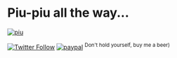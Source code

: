 # Piu-piu all the way...

[![piu](https://user-images.githubusercontent.com/18072680/204158330-40e0a29d-3ad2-409a-9457-eb98a91486ac.gif)](https://github.com/vaniacer/piu-piu-SH/tree/starship)

[![Twitter Follow](https://img.shields.io/twitter/follow/Vaniacer?style=social)](https://twitter.com/Vaniacer)
[![paypal](https://img.shields.io/badge/Donate-PayPal-green.svg)](https://paypal.me/sshto?locale.x=en_US) <sup>Don't hold yourself, buy me a beer)</sup>
